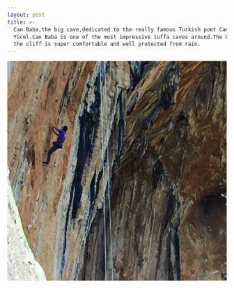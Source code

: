 ```yaml
---
layout: post
title: >-
  Can Baba,the big cave,dedicated to the really famous Turkish poet Can
  Yücel.Can Baba is one of the most impressive tuffa caves around.The bottom of
  the cliff is super comfortable and well protected from rain.
---
```

![](/img/uploads/72D85D3F-A922-4655-8254-465E73988B10.JPG)
